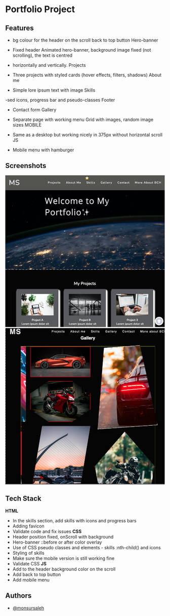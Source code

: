 # Portfolio Project

## Features

- bg colour for the header on the scroll back to top button Hero-banner

- Fixed header Animated hero-banner, background image fixed (not scrolling), the text is centred
- horizontally and vertically. Projects

- Three projects with styled cards (hover effects, filters, shadows) About me

- Simple lore ipsum text with image Skills

-sed icons, progress bar and pseudo-classes Footer

- Contact form Gallery

- Separate page with working menu Grid with images, random image sizes MOBILE

- Same as a desktop but working nicely in 375px without horizontal scroll JS

- Mobile menu with hamburger

## Screenshots

![Portfolio](/portfolio.png "Optional title")
![Image Grid](/image_galary.png "Optional title")

## Tech Stack

**HTML**

- In the skills section, add skills with icons and progress bars
- Adding favicon
- Validate code and fix issues
  **CSS**
- Header position fixed, onScroll with background
- Hero-banner ::before or after color overlay
- Use of CSS pseudo classes and elements - skills :nth-child() and icons
- Styling of skills
- Make sure the mobile version is still working fine
- Validate CSS
  **JS**
- Add to the header background color on the scroll
- Add back to top button
- Add mobile menu

## Authors

- [@monsursaleh](https://www.github.com/monsursaleh)
